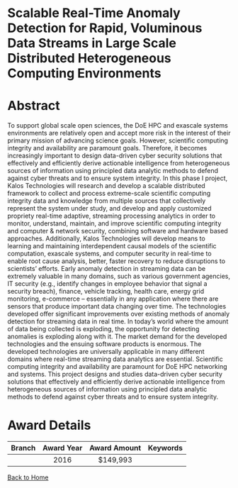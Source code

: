 
Scalable Real-Time Anomaly Detection for Rapid, Voluminous Data Streams in Large Scale Distributed Heterogeneous Computing Environments
=======================================================================================================================================

# Abstract


To support global scale open sciences, the DoE HPC and exascale systems environments are relatively open and accept more risk in the interest of their primary mission of advancing science goals. However, scientific computing integrity and availability are paramount goals. Therefore, it becomes increasingly important to design data-driven cyber security solutions that effectively and efficiently derive actionable intelligence from heterogeneous sources of information using principled data analytic methods to defend against cyber threats and to ensure system integrity. In this phase I project, Kalos Technologies will research and develop a scalable distributed framework to collect and process extreme-scale scientific computing integrity data and knowledge from multiple sources that collectively represent the system under study, and develop and apply customized propriety real-time adaptive, streaming processing analytics in order to monitor, understand, maintain, and improve scientific computing integrity and computer & network security, combining software and hardware based approaches. Additionally, Kalos Technologies will develop means to learning  and  maintaining  interdependent  causal  models  of  the  scientific  computation,  exascale  systems,  and computer  security  in  real-time  to  enable  root  cause  analysis,  better,  faster  recovery  to  reduce  disruptions  to scientists’ efforts. Early anomaly detection in streaming data can be extremely valuable in many domains, such as various government agencies, IT security (e.g., identify changes in employee behavior that signal a security breach), finance, vehicle tracking, health care, energy grid monitoring, e-commerce – essentially in any application where there are sensors that produce important data changing over time. The technologies developed offer significant improvements over existing methods of anomaly detection for streaming data in real time. In today’s world where the amount of data being collected is exploding, the opportunity for detecting anomalies is exploding along with it. The market demand for the developed technologies and the ensuing software products is enormous. The developed technologies are universally applicable in many different domains where real-time streaming data analytics are essential. Scientific computing integrity and availability are paramount for DoE HPC networking and systems. This project designs and studies data-driven cyber security solutions that effectively and efficiently derive actionable intelligence from heterogeneous sources of information using principled data analytic methods to defend against cyber threats and to ensure system integrity.  

# Award Details

|Branch|Award Year|Award Amount|Keywords|
| :---: | :---: | :---: | :---: |
||2016|$149,993||
  
  


[Back to Home](https://github.com/chrischow/dod_sbir_awards/Reports/CC/#713)
